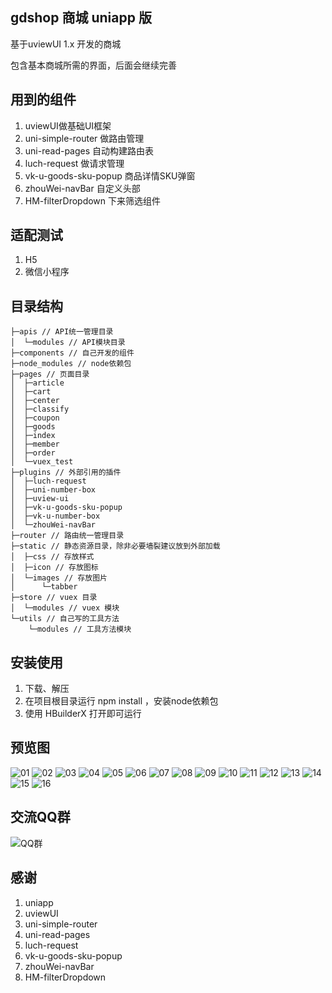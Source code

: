 ## gdshop 商城 uniapp 版

基于uviewUI 1.x 开发的商城

包含基本商城所需的界面，后面会继续完善

## 用到的组件
1. uviewUI做基础UI框架
1. uni-simple-router 做路由管理
1. uni-read-pages 自动构建路由表
1. luch-request 做请求管理
1. vk-u-goods-sku-popup 商品详情SKU弹窗
1. zhouWei-navBar 自定义头部
1. HM-filterDropdown 下来筛选组件


## 适配测试

1. H5
1. 微信小程序

## 目录结构
```
├─apis // API统一管理目录
│  └─modules // API模块目录
├─components // 自己开发的组件
├─node_modules // node依赖包
├─pages // 页面目录
│  ├─article
│  ├─cart
│  ├─center
│  ├─classify
│  ├─coupon
│  ├─goods
│  ├─index
│  ├─member
│  ├─order
│  └─vuex_test
├─plugins // 外部引用的插件
│  ├─luch-request
│  ├─uni-number-box
│  ├─uview-ui 
│  ├─vk-u-goods-sku-popup
│  ├─vk-u-number-box
│  └─zhouWei-navBar
├─router // 路由统一管理目录
├─static // 静态资源目录，除非必要墙裂建议放到外部加载
│  ├─css // 存放样式
│  ├─icon // 存放图标
│  └─images // 存放图片
│      └─tabber
├─store // vuex 目录
│  └─modules // vuex 模块
└─utils // 自己写的工具方法
    └─modules // 工具方法模块

```

## 安装使用

1. 下载、解压
1. 在项目根目录运行 npm install ，安装node依赖包
2. 使用 HBuilderX 打开即可运行

## 预览图

![01](http://woyinshua-order-img.gida.cn//project_demo/gdshop/01.png)
![02](http://woyinshua-order-img.gida.cn//project_demo/gdshop/02.png)
![03](http://woyinshua-order-img.gida.cn//project_demo/gdshop/03.png)
![04](http://woyinshua-order-img.gida.cn//project_demo/gdshop/04.png)
![05](http://woyinshua-order-img.gida.cn//project_demo/gdshop/05.png)
![06](http://woyinshua-order-img.gida.cn//project_demo/gdshop/06.png)
![07](http://woyinshua-order-img.gida.cn//project_demo/gdshop/07.png)
![08](http://woyinshua-order-img.gida.cn//project_demo/gdshop/08.png)
![09](http://woyinshua-order-img.gida.cn//project_demo/gdshop/09.png)
![10](http://woyinshua-order-img.gida.cn//project_demo/gdshop/10.png)
![11](http://woyinshua-order-img.gida.cn//project_demo/gdshop/11.png)
![12](http://woyinshua-order-img.gida.cn//project_demo/gdshop/12.png)
![13](http://woyinshua-order-img.gida.cn//project_demo/gdshop/13.png)
![14](http://woyinshua-order-img.gida.cn//project_demo/gdshop/14.png)
![15](http://woyinshua-order-img.gida.cn//project_demo/gdshop/15.png)
![16](http://woyinshua-order-img.gida.cn//project_demo/gdshop/16.png)

## 交流QQ群

![QQ群](http://woyinshua-order-img.gida.cn//project_demo/gdshop/gdshop_qun.png)

## 感谢

1. uniapp
1. uviewUI
1. uni-simple-router
1. uni-read-pages
1. luch-request
1. vk-u-goods-sku-popup
1. zhouWei-navBar
1. HM-filterDropdown
